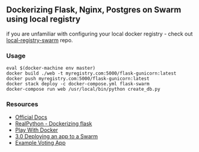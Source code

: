 ## Dockerizing Flask, Nginx, Postgres on Swarm using local registry
if you are unfamiliar with configuring your local docker registry - check out [local-registry-swarm](https://github.com/liranfar/local-registry-swarm) repo.
### Usage
```
eval $(docker-machine env master)
docker build ./web -t myregistry.com:5000/flask-gunicorn:latest
docker push myregistry.com:5000/flask-gunicorn:latest
docker stack deploy -c docker-compose.yml flask-swarm
docker-compose run web /usr/local/bin/python create_db.py

```
### Resources
- [Official Docs](https://docs.docker.com/get-started/)
- [RealPython - Dockerizing flask](https://realpython.com/dockerizing-flask-with-compose-and-machine-from-localhost-to-the-cloud/)
- [Play With Docker](https://training.play-with-docker.com/)
- [3.0 Deploying an app to a Swarm](https://github.com/docker/labs/blob/master/beginner/chapters/votingapp.md)
- [Example Voting App](https://github.com/dockersamples/example-voting-app)
